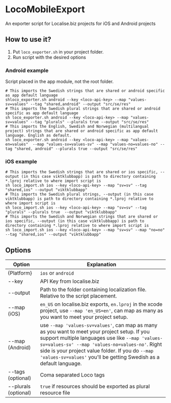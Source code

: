 # LocoMobileExport
An exporter script for Localise.biz projects for iOS and Android projects

## How to use it?

1. Put ```loco_exporter.sh``` in your project folder.
2. Run script with the desired options


### Android example
Script placed in the app module, not the root folder.
```
# This imports the Swedish strings that are shared or android specific as app default language
shloco_exporter.sh android --key <loco-api-key> --map "values-sv=values" --tag "shared,android" --output "src/se/res"
# This imports the Swedish plural strings that are shared or android specific as app default language
sh loco_exporter.sh android --key <loco-api-key> --map "values-sv=values" --tag "plurals" --plurals true --output "src/se/res"
# This imports the English, Swedish and Norwegian (multilangual project) strings that are shared or android specific as app default language. English as default.
sh loco_exporter.sh android --key <loco-api-key> --map "values-en=values"  --map "values-sv=values-sv" --map "values-no=values-no" --tag "shared, android" --plurals true --output "src/se/res"
```

### iOS example
```
# This imports the Swedish strings that are shared or ios specific, --output (in this case viktklubbapp) is path to directory containing *.lproj relative to where import script is
sh loco_import.sh ios --key <loco-api-key> --map "sv=sv" --tag "shared,ios" --output "viktklubbapp"
# This imports the Swedish plural strings, --output (in this case viktklubbapp) is path to directory containing *.lproj relative to where import script is
sh loco_import.sh ios --key <loco-api-key> --map "sv=sv" --tag "plurals" --plurals true  --output "viktklubbapp"
# This imports the Swedish and Norwegian strings that are shared or ios specific, --output (in this case viktklubbapp) is path to directory containing *.lproj relative to where import script is
sh loco_import.sh ios --key <loco-api-key> --map "sv=sv" --map "no=no" --tag "shared,ios" --output "viktklubbapp"
```

## Options

Option | Explanation
------- | -------
{Platform} | `ios` or `android`
--key | API Key from localise.biz
--output | Path to the folder containing localization file. Relative to the script placement.
--map (iOS) | `en_US` on localise.biz exports, `en.lproj` in the xcode project, use `--map 'en_US=en'`, can map as many as you want to meet your project setup.
--map (Android) | use `--map 'values-sv=values'`, can map as many as you want to meet your project setup. If you support multiple languages use like `--map 'values-sv=values-sv' --map 'values-no=values-no'`. Right side is your project value folder. If you do  `--map 'values-sv=values'` you'll be getting Swedish as a default language.
--tags (optional) | Coma separated Loco tags
--plurals (optional) | `true` if resources should be exported as plural resource file
